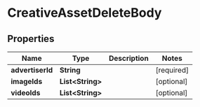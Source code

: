 # CreativeAssetDeleteBody

## Properties
Name | Type | Description | Notes
------------ | ------------- | ------------- | -------------
**advertiserId** | **String** |  |[required]  
**imageIds** | **List&lt;String&gt;** |  |  [optional]
**videoIds** | **List&lt;String&gt;** |  |  [optional]

